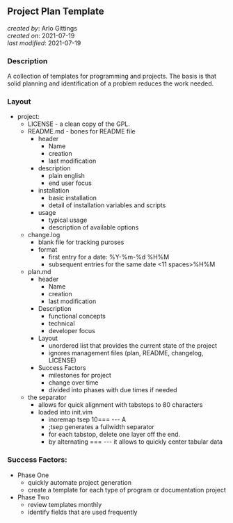 ## Project Plan Template
_created by_: Arlo Gittings  
_created on_: 2021-07-19  
_last modified_: 2021-07-19  
### Description
A collection of templates for programming and projects. The basis is that solid
planning and identification of a problem reduces the work needed.
### Layout
- project:
    - LICENSE - a clean copy of the GPL.
    - README.md - bones for README file
        - header
            - Name
            - creation
            - last modification
        - description
            - plain english
            - end user focus
        - installation
            - basic installation
            - detail of installation variables and scripts
        - usage
            - typical usage
            - description of available options
    - change.log
        - blank file for tracking puroses
        - format 
            - first entry for a date: %Y-%m-%d %H%M <entry>
            - subsequent entries for the same date <11 spaces>%H%M <entry>
    - plan.md
        - header
            - Name
            - creation
            - last modification
        - Description
            - functional concepts
            - technical
            - developer focus
        - Layout
            - unordered list that provides the current state of the project
            - ignores management files (plan, README, changelog, LICENSE)
        - Success Factors
            - milestones for project
            - change over time
            - divided into phases with due times if needed
    - the separator
        - allows for quick alignment with tabstops to 80 characters
        - loaded into init.vim
            - inoremap <leader>tsep <esc>10=== --- <esc>A
            - ;tsep generates a fullwidth separator
            - for each tabstop, delete one layer off the end.
            - by alternating === --- it allows to quickly center tabular data
### Success Factors:
- Phase One
    - quickly automate project generation
    - create a template for each type of program or documentation project
- Phase Two
    - review templates monthly
    - identify fields that are used frequently
